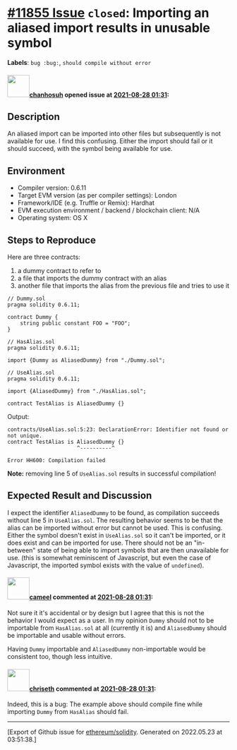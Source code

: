 # [\#11855 Issue](https://github.com/ethereum/solidity/issues/11855) `closed`: Importing an aliased import results in unusable symbol
**Labels**: `bug :bug:`, `should compile without error`


#### <img src="https://avatars.githubusercontent.com/u/4645177?u=dc0a2c384b8e3d0fca48fceb9cfd884454eb7807&v=4" width="50">[chanhosuh](https://github.com/chanhosuh) opened issue at [2021-08-28 01:31](https://github.com/ethereum/solidity/issues/11855):

## Description

An aliased import can be imported into other files but subsequently is not available for use.  I find this confusing.  Either the import should fail or it should succeed, with the symbol being available for use.

## Environment

- Compiler version: 0.6.11
- Target EVM version (as per compiler settings): London
- Framework/IDE (e.g. Truffle or Remix): Hardhat
- EVM execution environment / backend / blockchain client:  N/A
- Operating system: OS X

## Steps to Reproduce

Here are three contracts:

1. a dummy contract to refer to
2. a file that imports the dummy contract with an alias
3. another file that imports the alias from the previous file and tries to use it

```solidity
// Dummy.sol
pragma solidity 0.6.11;

contract Dummy {
    string public constant FOO = "FOO";
}

// HasAlias.sol
pragma solidity 0.6.11;

import {Dummy as AliasedDummy} from "./Dummy.sol";

// UseAlias.sol
pragma solidity 0.6.11;

import {AliasedDummy} from "./HasAlias.sol";

contract TestAlias is AliasedDummy {}
```

Output:
```
contracts/UseAlias.sol:5:23: DeclarationError: Identifier not found or not unique.
contract TestAlias is AliasedDummy {}
                      ^----------^

Error HH600: Compilation failed
```

**Note:** removing line 5 of `UseAlias.sol` results in successful compilation!

## Expected Result and Discussion

I expect the identifier `AliasedDummy` to be found, as compilation succeeds without line 5 in `UseAlias.sol`.  The resulting behavior seems to be that the alias can be imported without error but cannot be used.  This is confusing.  Either the symbol doesn't exist in `UseAlias.sol` so it can't be imported, or it does exist and can be imported for use.  There should not be an "in-between" state of being able to import symbols that are then unavailable for use.  (this is somewhat reminiscent of Javascript, but even the case of Javascript, the imported symbol exists with the value of `undefined`).


#### <img src="https://avatars.githubusercontent.com/u/137030?v=4" width="50">[cameel](https://github.com/cameel) commented at [2021-08-28 01:31](https://github.com/ethereum/solidity/issues/11855#issuecomment-907801821):

Not sure it it's accidental or by design but I agree that this is not the behavior I would expect as a user. In my opinion `Dummy` should not to be importable from `HasAlias.sol` at all (currently it is) and `AliasedDummy` should be importable and usable without errors.

Having `Dummy` importable and `AliasedDummy` non-importable would be consistent too, though less intuitive.

#### <img src="https://avatars.githubusercontent.com/u/9073706?v=4" width="50">[chriseth](https://github.com/chriseth) commented at [2021-08-28 01:31](https://github.com/ethereum/solidity/issues/11855#issuecomment-908245145):

Indeed, this is a bug: The example above should compile fine while importing `Dummy` from `HasAlias` should fail.


-------------------------------------------------------------------------------



[Export of Github issue for [ethereum/solidity](https://github.com/ethereum/solidity). Generated on 2022.05.23 at 03:51:38.]
